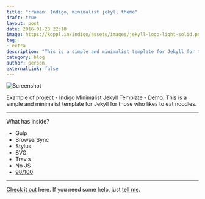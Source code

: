 ```yaml
---
title: ":ramen: Indigo, minimalist jekyll theme"
draft: true
layout: post
date: 2016-01-23 22:10
image: https://koppl.in/indigo/assets/images/jekyll-logo-light-solid.png
tag:
- extra
description: "This is a simple and minimalist template for Jekyll for those who likes to eat noodles."
category: blog
author: person
externalLink: false
---
```


![Screenshot](https://raw.githubusercontent.com/sergiokopplin/indigo/gh-pages/assets/screen-shot.png)

Example of project - Indigo Minimalist Jekyll Template - [Demo](http://sergiokopplin.github.io/indigo/). This is a simple and minimalist template for Jekyll for those who likes to eat noodles.

---

What has inside?

- Gulp
- BrowserSync
- Stylus
- SVG
- Travis
- No JS
- [98/100](https://developers.google.com/speed/pagespeed/insights/?url=http%3A%2F%2Fsergiokopplin.github.io%2Findigo%2F)

---

[Check it out](http://sergiokopplin.github.io/indigo/) here.
If you need some help, just [tell me](http://github.com/sergiokopplin/indigo/issues).
